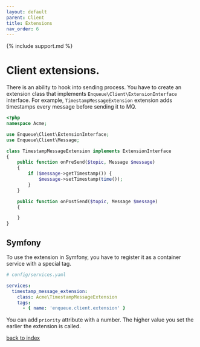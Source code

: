 ```yaml
---
layout: default
parent: Client
title: Extensions
nav_order: 6
---
```

{% include support.md %}

# Client extensions.

There is an ability to hook into sending process. You have to create an extension class that implements `Enqueue\Client\ExtensionInterface` interface.
For example, `TimestampMessageExtension` extension adds timestamps every message before sending it to MQ.

```php
<?php
namespace Acme;

use Enqueue\Client\ExtensionInterface;
use Enqueue\Client\Message;

class TimestampMessageExtension implements ExtensionInterface
{
    public function onPreSend($topic, Message $message)
    {
        if ($message->getTimestamp()) {
            $message->setTimestamp(time());
        }
    }

    public function onPostSend($topic, Message $message)
    {

    }
}
```

## Symfony

To use the extension in Symfony, you have to register it as a container service with a special tag.

```yaml
# config/services.yaml

services:
  timestamp_message_extension:
    class: Acme\TimestampMessageExtension
    tags:
      - { name: 'enqueue.client.extension' }
```

You can add `priority` attribute with a number. The higher value you set the earlier the extension is called.

[back to index](../index.md)
